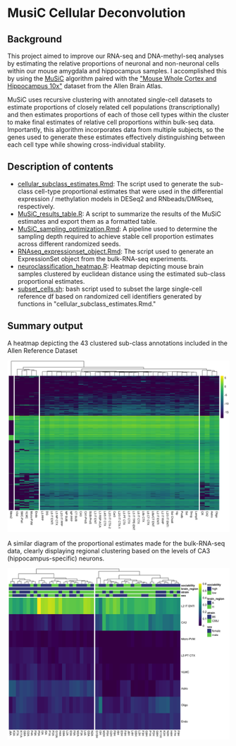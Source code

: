 # MusiC Cellular Deconvolution

## Background 

This project aimed to improve our RNA-seq and DNA-methyl-seq analyses by estimating the relative proportions of neuronal and non-neuronal cells within our mouse amygdala and hippocampus samples. I accomplished this by using the [MuSiC](https://www.nature.com/articles/s41467-018-08023-x) algorithm paired with the ["Mouse Whole Cortex and Hippocampus 10x"](https://portal.brain-map.org/atlases-and-data/rnaseq/mouse-whole-cortex-and-hippocampus-10x) dataset from the Allen Brain Atlas. 

MuSiC uses recursive clustering with annotated single-cell datasets to estimate proportions of closely related cell populations (transcriptionally) and then estimates proportions of each of those cell types within the cluster to make final estimates of relative cell proportions within bulk-seq data. Importantly, this algorithm incorporates data from multiple subjects, so the genes used to generate these estimates effectively distinguishing between each cell type while showing cross-individual stability. 

## Description of contents
- [cellular_subclass_estimates.Rmd](https://github.com/stephen-siecinski/social_behavior_in_mice/blob/main/cellular_deconvolution/cellular_subclass_estimates.Rmd): The script used to generate the sub-class cell-type proportional estimates that were used in the differential expression / methylation models in DESeq2 and RNbeads/DMRseq, respectively.
- [MuSiC_results_table.R](https://github.com/stephen-siecinski/social_behavior_in_mice/blob/main/cellular_deconvolution/MuSiC_results_table.R): A script to summarize the results of the MuSiC estimates and export them as a formatted table.
- [MuSiC_sampling_optimization.Rmd](https://github.com/stephen-siecinski/social_behavior_in_mice/blob/main/cellular_deconvolution/MuSiC_sampling_optimization.Rmd): A pipeline used to determine the sampling depth required to achieve stable cell proportion estimates across different randomized seeds. 
- [RNAseq_expressionset_object.Rmd](https://github.com/stephen-siecinski/social_behavior_in_mice/blob/main/cellular_deconvolution/RNAseq_expressionset_object.Rmd): The script used to generate an ExpressionSet object from the bulk-RNA-seq experiments.
- [neuroclassification_heatmap.R](https://github.com/stephen-siecinski/social_behavior_in_mice/blob/main/cellular_deconvolution/neuroclassification_heatmap.R): Heatmap depicting mouse brain samples clustered by euclidean distance using the estimated sub-class proportional estimates. 
- [subset_cells.sh](https://github.com/stephen-siecinski/social_behavior_in_mice/blob/main/cellular_deconvolution/subset_cells.sh): bash script used to subset the large single-cell reference df based on randomized cell identifiers generated by functions in "cellular_subclass_estimates.Rmd."


## Summary output

A heatmap depicting the 43 clustered sub-class annotations included in the Allen Reference Dataset


![](https://github.com/stephen-siecinski/social_behavior_in_mice/blob/main/cellular_deconvolution/MuSiC_cell_heatmap_20210226.png?raw=true)

A similar diagram of the proportional estimates made for the bulk-RNA-seq data, clearly displaying regional clustering based on the levels of CA3 (hippocampus-specific) neurons. 

![](https://github.com/stephen-siecinski/social_behavior_in_mice/blob/main/cellular_deconvolution/neuro_clustering_heatmap_20210225.png?raw=true)
